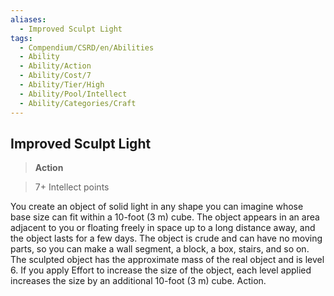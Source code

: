 ```yaml
---
aliases:
  - Improved Sculpt Light
tags:
  - Compendium/CSRD/en/Abilities
  - Ability
  - Ability/Action
  - Ability/Cost/7
  - Ability/Tier/High
  - Ability/Pool/Intellect
  - Ability/Categories/Craft
---
```

  
    
## Improved Sculpt Light    
>**Action**    
>7+ Intellect points  
    
You create an object of solid light in any shape you can imagine whose base size can fit within a 10-foot (3 m) cube. The object appears in an area adjacent to you or floating freely in space up to a long distance away, and the object lasts for a few days. The object is crude and can have no moving parts, so you can make a wall segment, a block, a box, stairs, and so on. The sculpted object has the approximate mass of the real object and is level 6. If you apply Effort to increase the size of the object, each level applied increases the size by an additional 10-foot (3 m) cube. Action.